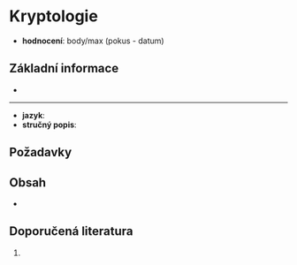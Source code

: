 # Kryptologie
* **hodnocení**: body/max (pokus - datum)
## Základní informace
*
----
* **jazyk**:
* **stručný popis**:
> 
## Požadavky
## Obsah
-
## Doporučená literatura
1.
